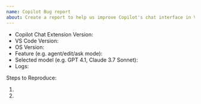 ```yaml
---
name: Copilot Bug report
about: Create a report to help us improve Copilot's chat interface in VS Code
---
```


<!-- Please search existing issues to avoid creating duplicates -->
<!-- Please attach logs to help us diagnose your issue -->

- Copilot Chat Extension Version:
- VS Code Version:
- OS Version:
- Feature (e.g. agent/edit/ask mode):
- Selected model (e.g. GPT 4.1, Claude 3.7 Sonnet):
- Logs:

Steps to Reproduce:

1.
2.
